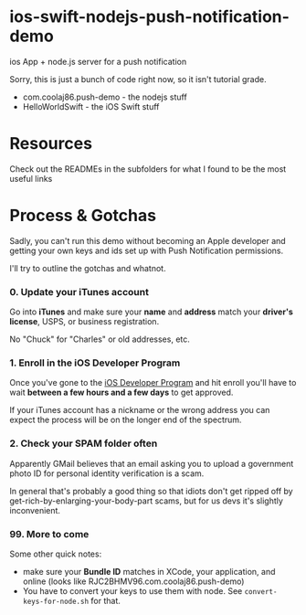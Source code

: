 ios-swift-nodejs-push-notification-demo
==========================

ios App + node.js server for a push notification

Sorry, this is just a bunch of code right now,
so it isn't tutorial grade.

  * com.coolaj86.push-demo - the nodejs stuff
  * HelloWorldSwift - the iOS Swift stuff

Resources
=========

Check out the READMEs in the subfolders for what I found to be the most useful links

Process & Gotchas
=======

Sadly, you can't run this demo without becoming an Apple developer and getting your
own keys and ids set up with Push Notification permissions.

I'll try to outline the gotchas and whatnot.

### 0. Update your iTunes account

Go into **iTunes** and make sure your **name** and **address**
match your **driver's license**, USPS, or business registration.

No "Chuck" for "Charles" or old addresses, etc.

### 1. Enroll in the iOS Developer Program

Once you've gone to the [iOS Developer Program](https://developer.apple.com/programs/ios/)
and hit enroll you'll have to wait **between a few hours and a few days** to get approved.

If your iTunes account has a nickname or the wrong address you can expect the process will
be on the longer end of the spectrum.

### 2. Check your SPAM folder often

Apparently GMail believes that an email asking you to upload a government photo ID for
personal identity verification is a scam.

In general that's probably a good thing so that idiots don't get ripped off by
get-rich-by-enlarging-your-body-part scams, but for us devs it's slightly inconvenient.

### 99. More to come

Some other quick notes:

  * make sure your **Bundle ID** matches in XCode, your application, and online (looks like RJC2BHMV96.com.coolaj86.push-demo)
  * You have to convert your keys to use them with node. See `convert-keys-for-node.sh` for that.
